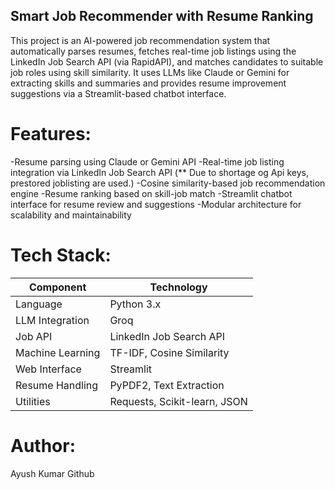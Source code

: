 ## Smart Job Recommender with Resume Ranking
This project is an AI-powered job recommendation system that automatically parses resumes, fetches real-time job listings using the LinkedIn Job Search API (via RapidAPI), and matches candidates to suitable job roles using skill similarity. It uses LLMs like Claude or Gemini for extracting skills and summaries and provides resume improvement suggestions via a Streamlit-based chatbot interface.


# Features:

-Resume parsing using Claude or Gemini API
-Real-time job listing integration via LinkedIn Job Search API (** Due to shortage og Api keys, prestored joblisting are used.)
-Cosine similarity-based job recommendation engine
-Resume ranking based on skill-job match
-Streamlit chatbot interface for resume review and suggestions
-Modular architecture for scalability and maintainability


# Tech Stack:

| Component        | Technology                   |
| ---------------- | ---------------------------- |
| Language         | Python 3.x                   |
| LLM Integration  | Groq             |
| Job API          | LinkedIn Job Search API      |
| Machine Learning | TF-IDF, Cosine Similarity    |
| Web Interface    | Streamlit                    |
| Resume Handling  | PyPDF2, Text Extraction      |
| Utilities        | Requests, Scikit-learn, JSON |


# Author:
 Ayush Kumar
 Github
 